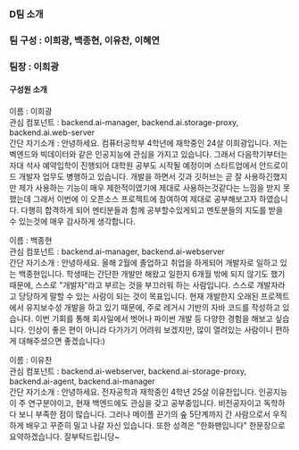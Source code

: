 ### D팀 소개

### 팀 구성 : 이희광, 백종현, 이유찬, 이혜연
### 팀장 : 이희광

#### 구성원 소개

이름 : 이희광   
관심 컴포넌트 : backend.ai-manager, backend.ai.storage-proxy, backend.ai.web-server   
간단 자기소개 : 안녕하세요. 컴퓨터공학부 4학년에 재학중인 24살 이희광입니다. 저는 벡엔드와 빅데이터와 같은 인공지능에 관심을 가지고 있습니다. 그래서 다음학기부터는 자대 석사 예약입학이 진행되어 대학원 공부도 시작될 예정이며 스타트업에서 안드로이드 개발자 업무도 병행하고 있습니다.  개발을 하면서 깃과 깃허브는 곧 잘 사용하긴했지만 제가 사용하는 기능이 매우 제한적이였기에 제대로 사용하는것같다는 느낌을 받지 못했는데 그래서 이번에 이 오픈소스 프로젝트에 참여하여 제대로 공부해보고자 하였습니다. 다행히 합격하게 되어 멘티분들과 함께 공부할수있게되고 멘토분들의 지도를 받을 수 있는것에 매우 감사하게 생각합니다.   

이름 : 백종현   
관심 컴포넌트 : backend.ai-manager, backend.ai-webserver   
간단 자기소개 : 안녕하세요. 올해 2월에 졸업하고 취업을 하게되어 개발자로 일하고 있는 백종현입니다. 학생때는 간단한 개발만 해왔고 일한지 6개월 밖에 되지 않기도 했기 때문에, 스스로 "개발자"라고 부르는 것을 부끄러워 하는 사람입니다. 스스로 개발자라고 당당하게 말할 수 있는 사람이 되는 것이 목표입니다. 현재 개발한지 오래된 프로젝트에서 유지보수성 개발을 하고 있기 때문에, 주로 레거시 기반의 자바 코드를 작성하고 있습니다. 이번 기회를 통해 회사일에서 벗어나 파이썬 개발 등 다양한 경험을 해보고 싶습니다. 인상이 좋은 편이 아니라 다가가기 어려워 보겠지만, 많이 열려있는 사람이니 편하게 대해주셨으면 좋겠습니다:)   

이름 : 이유찬   
관심 컴포넌트 : backend.ai-webserver, backend.ai-storage-proxy, backend.ai-agent, backend.ai-manager   
간단 자기소개 : 안녕하세요. 전자공학과 재학중인 4학년 25살 이유찬입니다. 인공지능이 주 연구분야이고, 현재 백엔드에도 관심을 갖고 공부중입니다. 비전공자이고 독학하다 보니 부족한 점이 많습니다. 그러나 메이플 끈기의 숲 5단계까지 간 사람으로서 우직하게 배우고 꾸준히 밀고 나갈 자신 있습니다. 또한 성격은 "한화팬입니다" 한문장으로 요약하겠습니다. 잘부탁드립니당~   
